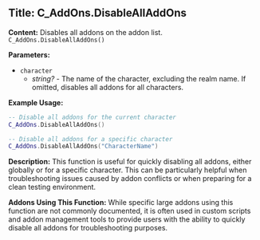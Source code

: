 ## Title: C_AddOns.DisableAllAddOns

**Content:**
Disables all addons on the addon list.
`C_AddOns.DisableAllAddOns()`

**Parameters:**
- `character`
  - *string?* - The name of the character, excluding the realm name. If omitted, disables all addons for all characters.

**Example Usage:**
```lua
-- Disable all addons for the current character
C_AddOns.DisableAllAddOns()

-- Disable all addons for a specific character
C_AddOns.DisableAllAddOns("CharacterName")
```

**Description:**
This function is useful for quickly disabling all addons, either globally or for a specific character. This can be particularly helpful when troubleshooting issues caused by addon conflicts or when preparing for a clean testing environment.

**Addons Using This Function:**
While specific large addons using this function are not commonly documented, it is often used in custom scripts and addon management tools to provide users with the ability to quickly disable all addons for troubleshooting purposes.